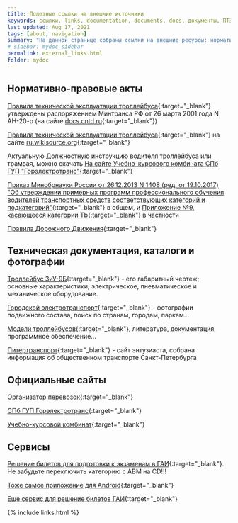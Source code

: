 ```yaml
---
title: Полезные ссылки на внешние источники
keywords: ссылки, links, documentation, documents, docs, документы, ПТЭ, должностная инструкция, инструкция, Внешние ссылки, внешние ссылки
last_updated: Aug 17, 2021
tags: [about, navigation]
summary: "На данной странице собраны ссылки на внешние ресурсы: нормативно-правовые акты, полезная информация по техническому устройству троллейбуса и прочие полезные материалы"
# sidebar: mydoc_sidebar
permalink: external_links.html
folder: mydoc
---
```


## Нормативно-правовые акты

[Правила технической эксплуатации троллейбуса](https://docs.cntd.ru/document/420207292/titles/17829FP){:target="_blank"} утверждены распоряжением Минтранса РФ от 26 марта 2001 года N АН-20-р (на сайте [docs.cntd.ru](https://docs.cntd.ru/){:target="_blank"})

[Правила технической эксплуатации троллейбуса](https://ru.wikisource.org/wiki/%D0%9F%D1%80%D0%B0%D0%B2%D0%B8%D0%BB%D0%B0_%D1%82%D0%B5%D1%85%D0%BD%D0%B8%D1%87%D0%B5%D1%81%D0%BA%D0%BE%D0%B9_%D1%8D%D0%BA%D1%81%D0%BF%D0%BB%D1%83%D0%B0%D1%82%D0%B0%D1%86%D0%B8%D0%B8_%D1%82%D1%80%D0%BE%D0%BB%D0%BB%D0%B5%D0%B9%D0%B1%D1%83%D1%81%D0%B0){:target="_blank"} на сайте [ru.wikisource.org](https://ru.wikisource.org/wiki/%D0%97%D0%B0%D0%B3%D0%BB%D0%B0%D0%B2%D0%BD%D0%B0%D1%8F_%D1%81%D1%82%D1%80%D0%B0%D0%BD%D0%B8%D1%86%D0%B0){:target="_blank"}

Актуальную Должностную инструкцию водителя троллейбуса или трамвая, можно скачать [На сайте Учебно-курсового комбината СПб ГУП "Горэлектротранс"](https://getukk.ru/documentation/){:target="_blank"}

[Приказ Минобрнауки России от 26.12.2013 N 1408 (ред. от 19.10.2017) "Об утверждении примерных программ профессионального обучения водителей транспортных средств соответствующих категорий и подкатегорий"](http://www.consultant.ru/document/cons_doc_LAW_165639/){:target="_blank"} в общем, и [Приложение №9, касающееся категории Tb](http://www.consultant.ru/document/cons_doc_LAW_165639/d4174547cffaa9c1dd29457db042f76079411ef4/#dst106331){:target="_blank"} в частности

[Правила Дорожного Движения](http://www.consultant.ru/document/cons_doc_LAW_2709/){:target="_blank"}

## Техническая документация, каталоги и фотографии

[Троллейбус ЗиУ-9Б](https://eltroll.ru/troll_ziu9.php){:target="_blank"} - его габаритный чертеж; основные характеристики; электрическое, пневматическое и механическое оборудование.

[Городской электротранспорт](https://transphoto.org/){:target="_blank"} - фотографии подвижного состава, поиск по странам, городам, паркам...

[Модели троллейбусов](https://eltroll2.ru/Troll.php){:target="_blank"}, литература, документация, программное обеспечение...

[Питертранспорт](https://pitertransport.com/){:target="_blank"} - сайт энтузиаста, собрана информация об общественном транспорте Санкт-Петербурга

## Официальные сайты

[Организатор перевозок](http://orgp.spb.ru/){:target="_blank"}

[СПб ГУП Горэлектротранс](https://electrotrans.spb.ru/){:target="_blank"}

[Учебно-курсовой комбинат](https://getukk.ru/){:target="_blank"}

## Сервисы

[Решение билетов для подготовки к экзаменам в ГАИ](http://www.pdd24.com/pdd-onlain){:target="_blank"}. Не забудьте переключить категорию с ABM на CD!!!

[Тоже самое приложение для Android](https://play.google.com/store/apps/details?id=jabi.pdd2&hl=ru&gl=US){:target="_blank"}

[Еще сервис для решение билетов ГАИ](https://avto-russia.ru/pdd_cdc1d1/ekzamen-pdd.html){:target="_blank"}


{% include links.html %}
